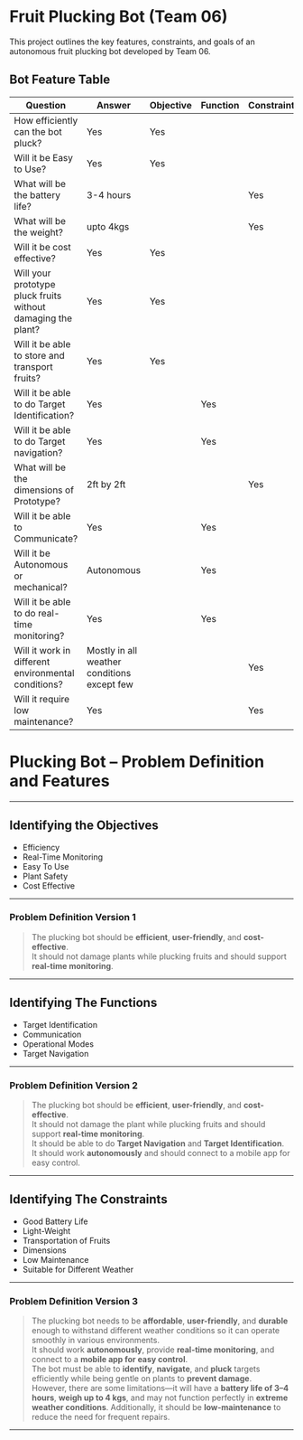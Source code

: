 #  Fruit Plucking Bot (Team 06)

This project outlines the key features, constraints, and goals of an autonomous fruit plucking bot developed by Team 06.

##  Bot Feature Table

| Question                                                                 | Answer                           | Objective | Function | Constraint |
|--------------------------------------------------------------------------|----------------------------------|-----------|----------|------------|
| How efficiently can the bot pluck?                                       | Yes                              | Yes       |          |            |
| Will it be Easy to Use?                                                 | Yes                              | Yes       |          |            |
| What will be the battery life?                                          | 3-4 hours                        |           |          | Yes        |
| What will be the weight?                                                | upto 4kgs                        |           |          | Yes        |
| Will it be cost effective?                                              | Yes                              | Yes       |          |            |
| Will your prototype pluck fruits without damaging the plant?            | Yes                              | Yes       |          |            |
| Will it be able to store and transport fruits?                          | Yes                              | Yes       |          |            |
| Will it be able to do Target Identification?                            | Yes                              |           | Yes      |            |
| Will it be able to do Target navigation?                                | Yes                              |           | Yes      |            |
| What will be the dimensions of Prototype?                               | 2ft by 2ft                       |           |          | Yes        |
| Will it be able to Communicate?                                         | Yes                              |           | Yes      |            |
| Will it be Autonomous or mechanical?                                    | Autonomous                       |           | Yes      |            |
| Will it be able to do real-time monitoring?                             | Yes                              |           | Yes      |            |
| Will it work in different environmental conditions?                     | Mostly in all weather conditions except few |           |          | Yes        |
| Will it require low maintenance?                                        | Yes                              |           |          | Yes        |


#  Plucking Bot – Problem Definition and Features

---

##  Identifying the Objectives
- Efficiency  
- Real-Time Monitoring  
- Easy To Use  
- Plant Safety  
- Cost Effective  

---

###  **Problem Definition Version 1**
> The plucking bot should be **efficient**, **user-friendly**, and **cost-effective**.  
> It should not damage plants while plucking fruits and should support **real-time monitoring**.

---

##  Identifying The Functions
- Target Identification  
- Communication  
- Operational Modes  
- Target Navigation  

---

###  **Problem Definition Version 2**
> The plucking bot should be **efficient**, **user-friendly**, and **cost-effective**.  
> It should not damage the plant while plucking fruits and should support **real-time monitoring**.  
> It should be able to do **Target Navigation** and **Target Identification**.  
> It should work **autonomously** and should connect to a mobile app for easy control.

---

##  Identifying The Constraints
- Good Battery Life  
- Light-Weight  
- Transportation of Fruits  
- Dimensions  
- Low Maintenance  
- Suitable for Different Weather  

---

###  **Problem Definition Version 3**
> The plucking bot needs to be **affordable**, **user-friendly**, and **durable** enough to withstand different weather conditions so it can operate smoothly in various environments.  
> It should work **autonomously**, provide **real-time monitoring**, and connect to a **mobile app for easy control**.  
> The bot must be able to **identify**, **navigate**, and **pluck** targets efficiently while being gentle on plants to **prevent damage**.  
> However, there are some limitations—it will have a **battery life of 3–4 hours**, **weigh up to 4 kgs**, and may not function perfectly in **extreme weather conditions**. Additionally, it should be **low-maintenance** to reduce the need for frequent repairs.

---
